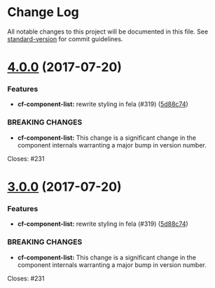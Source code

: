 # Change Log

All notable changes to this project will be documented in this file.
See [standard-version](https://github.com/conventional-changelog/standard-version) for commit guidelines.

<a name="4.0.0"></a>
# [4.0.0](https://github.com/koddsson/cf-ui/compare/cf-component-list@2.2.1...cf-component-list@4.0.0) (2017-07-20)


### Features

* **cf-component-list:** rewrite styling in fela (#319) ([5d88c74](https://github.com/koddsson/cf-ui/commit/5d88c74))


### BREAKING CHANGES

* **cf-component-list:** This change is a significant change in the component
internals warranting a major bump in version number.

Closes: #231




<a name="3.0.0"></a>
# [3.0.0](https://github.com/koddsson/cf-ui/compare/cf-component-list@1.0.5...cf-component-list@3.0.0) (2017-07-20)


### Features

* **cf-component-list:** rewrite styling in fela (#319) ([5d88c74](https://github.com/koddsson/cf-ui/commit/5d88c74))


### BREAKING CHANGES

* **cf-component-list:** This change is a significant change in the component
internals warranting a major bump in version number.

Closes: #231
